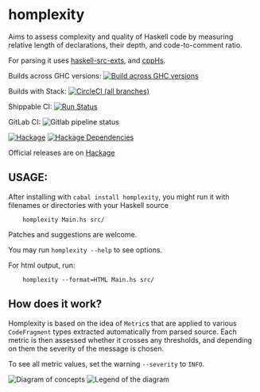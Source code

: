 homplexity
==========
Aims to assess complexity and quality of Haskell code by measuring relative length of declarations,
their depth, and code-to-comment ratio.

For parsing it uses [haskell-src-exts](http://hackage.haskell.org/package/haskell-src-exts),
and [cppHs](http://hackage.haskell.org/package/cppHs).

Builds across GHC versions: [![Build across GHC versions](https://api.travis-ci.org/mgajda/homplexity.svg?branch=master)](https://travis-ci.org/mgajda/homplexity)

Builds with Stack: [![CircleCI (all branches)](https://img.shields.io/circleci/project/github/mgajda/homplexity.svg)](https://circleci.com/gh/mgajda/homplexity)

Shippable CI:
[![Run Status](https://api.shippable.com/projects/5bf3f8b259e32e0700e952aa/badge?branch=master)](https://app.shippable.com/github/mgajda/homplexity)

GitLab CI:
![Gitlab pipeline status](https://img.shields.io/gitlab/pipeline/migamake/homplexity.svg)


[![Hackage](https://img.shields.io/hackage/v/homplexity.svg)](https://hackage.haskell.org/package/homplexity)
[![Hackage Dependencies](https://img.shields.io/hackage-deps/v/homplexity.svg?style=flat)](http://packdeps.haskellers.com/feed?needle=homplexity)

Official releases are on [Hackage](https://hackage.haskell.org/package/homplexity)

USAGE:
------
After installing with `cabal install homplexity`, you might run it with filenames or directories
with your Haskell source

```
    homplexity Main.hs src/ 
```

Patches and suggestions are welcome.

You may run `homplexity --help` to see options.

For html output, run:
```
    homplexity --format=HTML Main.hs src/ 
```


How does it work?
-----------------

Homplexity is based on the idea of `Metric`s that are applied to various
`CodeFragment` types extracted automatically from parsed source. Each
metric is then assessed whether it crosses any thresholds, and depending
on them the severity of the message is chosen.

To see all metric values, set the warning `--severity` to `INFO`.

![Diagram of concepts](https://raw.githubusercontent.com/mgajda/homplexity/master/docs/concepts.png)
![Legend of the diagram](https://raw.githubusercontent.com/mgajda/homplexity/master/docs/legend.png)
